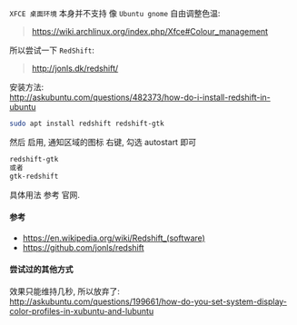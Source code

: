 `XFCE 桌面环境` 本身并不支持 像 `Ubuntu gnome` 自由调整色温:  
> https://wiki.archlinux.org/index.php/Xfce#Colour_management

所以尝试一下 `RedShift`:
> http://jonls.dk/redshift/


安装方法:  
http://askubuntu.com/questions/482373/how-do-i-install-redshift-in-ubuntu
``` bash
sudo apt install redshift redshift-gtk
```

然后 启用, 通知区域的图标 右键, 勾选 autostart 即可
``` bash
redshift-gtk
或者
gtk-redshift
```

具体用法 参考 官网.  

#### 参考
- https://en.wikipedia.org/wiki/Redshift_(software)
- https://github.com/jonls/redshift

#### 尝试过的其他方式
效果只能维持几秒, 所以放弃了:  
http://askubuntu.com/questions/199661/how-do-you-set-system-display-color-profiles-in-xubuntu-and-lubuntu
